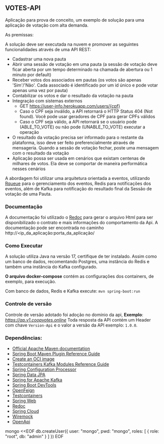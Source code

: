 ## VOTES-API

Aplicação para prova de conceito, um exemplo de solução para uma aplicação de votação com alta
demanda.

As premissas:

A solução deve ser executada na nuvem e promover as seguintes funcionalidades através de uma API REST:

* Cadastrar uma nova pauta
* Abrir uma sessão de votação em uma pauta (a sessão de votação deve ficar aberta por um tempo determinado na chamada de abertura ou 1 minuto por default)
* Receber votos dos associados em pautas (os votos são apenas 'Sim'/'Não'. Cada associado é identificado por um id único e pode votar apenas uma vez por pauta)
* Contabilizar os votos e dar o resultado da votação na pauta
* Integração com sistemas externos
    * GET https://user-info.herokuapp.com/users/{cpf}
    * Caso o CPF seja inválido, a API retornará o HTTP Status 404 (Not found). Você pode usar geradores de CPF para gerar CPFs válidos
    * Caso o CPF seja válido, a API retornará se o usuário pode (ABLE_TO_VOTE) ou não pode (UNABLE_TO_VOTE) executar a operação
* O resultado da votação precisa ser informado para o restante da plataforma, isso deve ser feito preferencialmente através de mensageria. Quando a sessão de votação fechar, poste uma mensagem com o resultado da votação
* Aplicação possa ser usada em cenários que existam centenas de milhares de votos. Ela deve se comportar de maneira performática nesses cenários

A abordagem foi utilizar uma arquitetura orientada a eventos, utilizando [Rqueue](https://github.com/sonus21/rqueue)
para o gerenciamento dos eventos, Redis para notificações dos eventos, além de Kafka para notificação do resultado
final da Sessão de votação de uma Pauta.

### Documentação
A documentação foi utilizado o [Redoc](https://github.com/Redocly/redoc) para gerar o arquivo Html para
ser disponibilizado o contrato e mais informações do comportamento da Api.
A documentação pode ser encontrada no caminho http://<ip_da_aplicação:porta_da_aplicação/

### Como Executar

A solução utiliza Java na versão 17, certifique de ter instalado. Assim como um banco de dados, recomentando
Postgres, uma instância do Redis e também uma instância do Kafka configurado.

__O arquivo docker-compose__ contém as configurações dos containers, de exemplo, para execução.

Com banco de dados, Redis e Kafka execute: ``mvn spring-boot:run``

### Controle de versão
Controle de versão adotado foi adoção no dominio da api, **Exemplo**: _https://ap.v1.coopvotes.online_
Toda resposta da API contém um Header com chave `Version-Api`  e o valor a versão da API exemplo: `1.0.0`.

### Dependências:

* [Official Apache Maven documentation](https://maven.apache.org/guides/index.html)
* [Spring Boot Maven Plugin Reference Guide](https://docs.spring.io/spring-boot/docs/2.5.6/maven-plugin/reference/html/)
* [Create an OCI image](https://docs.spring.io/spring-boot/docs/2.5.6/maven-plugin/reference/html/#build-image)
* [Testcontainers Kafka Modules Reference Guide](https://www.testcontainers.org/modules/kafka/)
* [Spring Configuration Processor](https://docs.spring.io/spring-boot/docs/2.5.6/reference/htmlsingle/#configuration-metadata-annotation-processor)
* [Spring Data JPA](https://docs.spring.io/spring-boot/docs/2.5.6/reference/htmlsingle/#boot-features-jpa-and-spring-data)
* [Spring for Apache Kafka](https://docs.spring.io/spring-boot/docs/2.5.6/reference/htmlsingle/#boot-features-kafka)
* [Spring Boot DevTools](https://docs.spring.io/spring-boot/docs/2.5.6/reference/htmlsingle/#using-boot-devtools)
* [OpenFeign](https://docs.spring.io/spring-cloud-openfeign/docs/current/reference/html/)
* [Testcontainers](https://www.testcontainers.org/)
* [Spring Web](https://docs.spring.io/spring-boot/docs/2.5.6/reference/htmlsingle/#boot-features-developing-web-applications)
* [Redoc](https://github.com/Redocly/redoc)
* [Spring Cloud](https://spring.io/projects/spring-cloud)
* [Wiremock](http://wiremock.org/)
* [OpenApi](https://www.openapis.org/)

mongo <<EOF
db.createUser({ user: "mongo", pwd: "mongo", roles: [ { role: "root", db: "admin" } ] })
EOF
